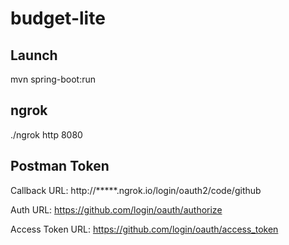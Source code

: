 # budget-lite

## Launch

mvn spring-boot:run

## ngrok

./ngrok http 8080

## Postman Token

Callback URL: http://*****.ngrok.io/login/oauth2/code/github

Auth URL: https://github.com/login/oauth/authorize

Access Token URL: https://github.com/login/oauth/access_token
